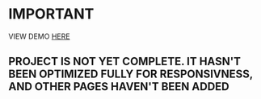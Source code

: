 # IMPORTANT

VIEW DEMO [HERE](https://elboj.github.io/banking-app/)

## PROJECT IS NOT YET COMPLETE. IT HASN'T BEEN OPTIMIZED FULLY FOR RESPONSIVNESS, AND OTHER PAGES HAVEN'T BEEN ADDED



